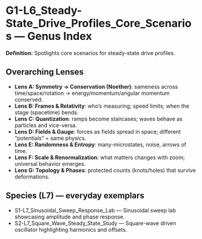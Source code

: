 # G1-L6_Steady-State_Drive_Profiles_Core_Scenarios — Genus Index
**Definition:** Spotlights core scenarios for steady-state drive profiles.

## Overarching Lenses

- **Lens A: Symmetry -> Conservation (Noether)**: sameness across time/space/rotation → energy/momentum/angular momentum conserved.
- **Lens B: Frames & Relativity**: who’s measuring; speed limits; when the stage (spacetime) bends.
- **Lens C: Quantization**: ramps become staircases; waves behave as particles and vice-versa.
- **Lens D: Fields & Gauge**: forces as fields spread in space; different “potentials” = same physics.
- **Lens E: Randomness & Entropy**: many-microstates, noise, arrows of time.
- **Lens F: Scale & Renormalization**: what matters changes with zoom; universal behavior emerges.
- **Lens G: Topology & Phases**: protected counts (knots/holes) that survive deformations.

## Species (L7) — everyday exemplars
- S1-L7_Sinusoidal_Sweep_Response_Lab — Sinusoidal sweep lab showcasing amplitude and phase response.
- S2-L7_Square_Wave_Steady_State_Study — Square-wave driven oscillator highlighting harmonics and offsets.
